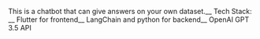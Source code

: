 This is a chatbot that can give answers on your own dataset.__
Tech Stack: __
Flutter for frontend__
LangChain and python for backend__
OpenAI GPT 3.5 API
